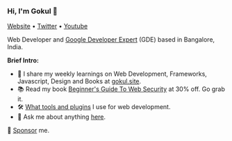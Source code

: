 ### Hi, I'm Gokul 👋

[Website](https://gokul.site) • [Twitter](https://twitter.com/gokul_i) • [Youtube](https://bit.ly/SubscribeToGokul)

Web Developer and [Google Developer Expert](https://developers.google.com/community/experts/directory/profile/profile-gokulakrishnan_kalaikovan) (GDE) based in Bangalore, India.

**Brief Intro:**

- 📩 I share my weekly learnings on Web Development, Frameworks, Javascript, Design and Books at [gokul.site](https://gokul.site).
- 📚 Read my book [Beginner's Guide To Web Security](https://gokul.site/book) at 30% off. Go grab it.
- 🛠 [What tools and plugins](http://gokul.site/uses) I use for web development.
- 💬 Ask me about anything [here](https://github.com/gokulkrishh/gokulkrishh/issues).

🔗 [Sponsor](https://github.com/sponsors/gokulkrishh) me.
